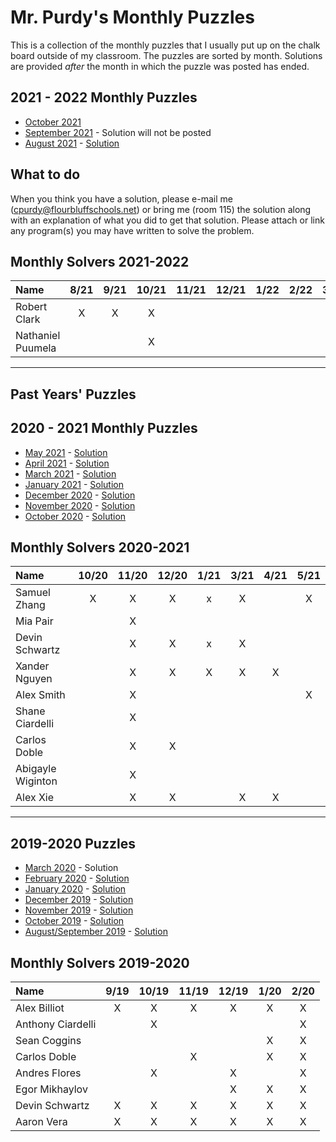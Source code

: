 # Mr. Purdy's Monthly Puzzles

This is a collection of the monthly puzzles that I usually put up on the chalk board outside of my classroom.  The puzzles are sorted by month.  Solutions are provided *after* the month in which the puzzle was posted has ended.
## 2021 - 2022 Monthly Puzzles
* [October 2021](./Puzzles/2021-10/README.md)
* [September 2021](./Puzzles/2021-09/README.md) - Solution will not be posted
* [August 2021](./Puzzles/2021-08/README.md) - [Solution](./Puzzles/2021-08/SOLUTION.md)

## What to do
When you think you have a solution, please e-mail me (cpurdy@flourbluffschools.net) or bring me (room 115) the solution along with an explanation of what you did to get that solution.  Please attach or link any program(s) you may have written to solve the problem.

## Monthly Solvers 2021-2022

|     Name          | 8/21  | 9/21  | 10/21 | 11/21 | 12/21 | 1/22  | 2/22  | 3/22  | 4/22  | 5/22  |
|:--                |:-:    |:-:    |:-:    |:-:    | :-:   |:-:    |:-:    |  :-:  | :-:   | :-:   |
| Robert Clark      | X     | X     | X     |       |       |       |       |       |       |       |
| Nathaniel Puumela      |       |       | X     |       |       |       |       |       |       |       | 



---
## Past Years' Puzzles

## 2020 - 2021 Monthly Puzzles
* [May 2021](./Puzzles/2021-05/README.md) - [Solution](./Puzzles/2021-05/SOLUTION.md)
* [April 2021](./Puzzles/2021-04/README.md) - [Solution](./Puzzles/2021-04/SOLUTION.md)
* [March 2021](./Puzzles/2021-03/README.md) - [Solution](./Puzzles/2021-03/SOLUTIONS.md)
* [January 2021](./Puzzles/2021-01/README.md) - [Solution](./Puzzles/2021-01/SOLUTION.md)
* [December 2020](./Puzzles/2020-12/README.md) - [Solution](./Puzzles/2020-12/SOLUTION.md)
* [November 2020](./Puzzles/2020-11/README.md) - [Solution](./Puzzles/2020-11/SOLUTION.md)
* [October 2020](./Puzzles/2020-10/README.md) - [Solution](./Puzzles/2020-10/SOLUTION.md)


## Monthly Solvers 2020-2021

|     Name          | 10/20 | 11/20 | 12/20 | 1/21 | 3/21 | 4/21 | 5/21 |
|:--                |:-:   |:-:    |:-:    |:-:    | :-:   |:-:   |:-:   |
| Samuel Zhang      | X    | X     | X     |  x    | X     |      | X    |
| Mia Pair          |      | X     |       |       |       |      |      |
| Devin Schwartz    |      | X     | X     | x     |  X    |      |      |
| Xander Nguyen     |      | X     | X     | X     |  X    | X    |      |
| Alex Smith        |      | X     |       |       |       |      |X     |
| Shane Ciardelli   |      | X     |       |       |       |      |      |
| Carlos Doble      |      | X     | X     |       |       |      |      |
| Abigayle Wiginton |      | X     |       |       |       |      |      |
| Alex Xie          |      | X     | X     |       |  X    | X    |      |


---

## 2019-2020 Puzzles
* [March 2020](./Puzzles/2020-03/README.md) - Solution
* [February 2020](./Puzzles/2020-02/README.md) - [Solution](./Puzzles/2020-02/SOLUTION.md)
* [January 2020](./Puzzles/2020-01/README.md) - [Solution](./Puzzles/2020-01/SOLUTION.md)
* [December 2019](./Puzzles/2019-12/README.md) - [Solution](./Puzzles/2019-12/SOLUTION.md)
* [November 2019](./Puzzles/2019-11/README.md) - [Solution](./Puzzles/2019-11/SOLUTION.md)
* [October 2019](./Puzzles/2019-10/README.md) - [Solution](./Puzzles/2019-10/SOLUTION.md)
* [August/September 2019](./Puzzles/2019-09/README.md) - [Solution](./Puzzles/2019-09/SOLUTION.md)


## Monthly Solvers 2019-2020

|     Name    | 9/19 | 10/19 | 11/19 | 12/19 | 1/20 | 2/20 |
|:--          |:-:   |:-:    |:-:    |:-:    |:-:   |:-:   |
|Alex Billiot |    X |     X |     X |     X |    X |X     |
|Anthony Ciardelli | | X     |       |       |      | X    |
|Sean Coggins |      |       |       |       |  X   |X     |
|Carlos Doble |      |       |    X  |       |    X |X     |
|Andres Flores|      |  X    |       |  X    |      |X     |
|Egor Mikhaylov|     |       |       |  X    |   X  |X     | 
|Devin Schwartz| X   |  X    |  X    |  X    |  X   |X     |
|Aaron Vera    | X   | X     | X     |  X    |  X   |X     |
